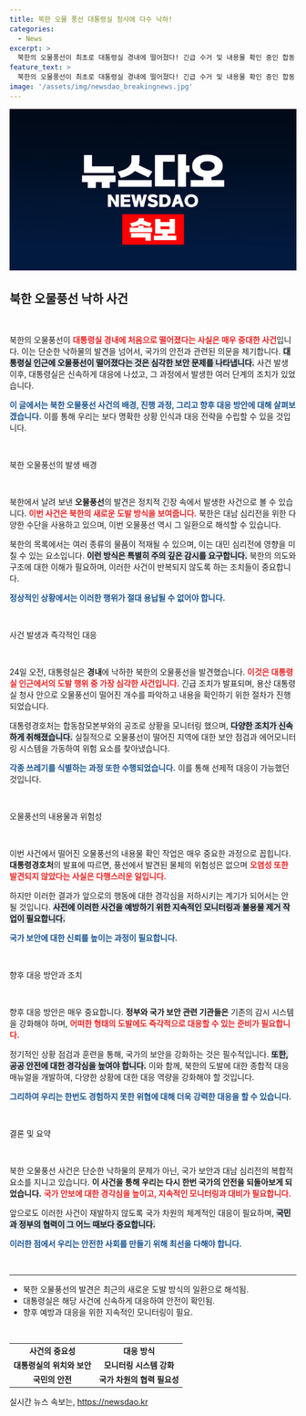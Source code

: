 ```yaml
---
title: 북한 오물 풍선 대통령실 청사에 다수 낙하!
categories:
  - News
excerpt: >
  북한의 오물풍선이 최초로 대통령실 경내에 떨어졌다! 긴급 수거 및 내용물 확인 중인 합동 조사로 불안감 고조. 북한의 도발이 계속되는 가운데, 실제로 청사에 낙하한 사례는 처음인 만큼 각국의 뜨거운 관심이 쏠리고 있다.
feature_text: >
  북한의 오물풍선이 최초로 대통령실 경내에 떨어졌다! 긴급 수거 및 내용물 확인 중인 합동 조사로 불안감 고조. 북한의 도발이 계속되는 가운데, 실제로 청사에 낙하한 사례는 처음인 만큼 각국의 뜨거운 관심이 쏠리고 있다.
image: '/assets/img/newsdao_breakingnews.jpg'
---
```


<p><img src="/assets/img/newsdao_breakingnews.jpg" alt="cryptoinkorea 속보" /></p>

<h2 data-ke-size="size26">북한 오물풍선 낙하 사건</h2>

<p data-ke-size="size16">&nbsp;</p>

<p>북한의 오물풍선이 <b><span style="color: #ee2323;">대통령실 경내에 처음으로 떨어졌다는 사실은 매우 중대한 사건</span></b>입니다. 이는 단순한 낙하물의 발견을 넘어서, 국가의 안전과 관련된 의문을 제기합니다. <b><span style="background-color: #21538527;">대통령실 인근에 오물풍선이 떨어졌다는 것은 심각한 보안 문제를 나타냅니다.</span></b> 사건 발생 이후, 대통령실은 신속하게 대응에 나섰고, 그 과정에서 발생한 여러 단계의 조치가 있었습니다. </p>

<p><b><span style="color: #1a5490;">이 글에서는 북한 오물풍선 사건의 배경, 진행 과정, 그리고 향후 대응 방안에 대해 살펴보겠습니다.</span></b> 이를 통해 우리는 보다 명확한 상황 인식과 대응 전략을 수립할 수 있을 것입니다. </p>

<p data-ke-size="size16">&nbsp;</p>

<p>북한 오물풍선의 발생 배경</p>

<p data-ke-size="size16">&nbsp;</p>

<p>북한에서 날려 보낸 <b>오물풍선</b>의 발견은 정치적 긴장 속에서 발생한 사건으로 볼 수 있습니다. <b><span style="color: #ee2323;">이번 사건은 북한의 새로운 도발 방식을 보여줍니다.</span></b> 북한은 대남 심리전을 위한 다양한 수단을 사용하고 있으며, 이번 오물풍선 역시 그 일환으로 해석할 수 있습니다. </p>

<p>북한의 목록에서는 여러 종류의 물품이 적재될 수 있으며, 이는 대민 심리전에 영향을 미칠 수 있는 요소입니다. <b><span style="background-color: #21538527;">이런 방식은 특별히 주의 깊은 감시를 요구합니다.</span></b> 북한의 의도와 구조에 대한 이해가 필요하며, 이러한 사건이 반복되지 않도록 하는 조치들이 중요합니다. </p>

<p><b><span style="color: #1a5490;">정상적인 상황에서는 이러한 행위가 절대 용납될 수 없어야 합니다.</span></b></p>

<p data-ke-size="size16">&nbsp;</p>

<p>사건 발생과 즉각적인 대응</p>

<p data-ke-size="size16">&nbsp;</p>

<p>24일 오전, 대통령실은 <b>경내</b>에 낙하한 북한의 오물풍선을 발견했습니다. <b><span style="color: #ee2323;">이것은 대통령실 인근에서의 도발 행위 중 가장 심각한 사건입니다.</span></b> 긴급 조치가 발표되며, 용산 대통령실 청사 안으로 오물풍선이 떨어진 개수를 파악하고 내용을 확인하기 위한 절차가 진행되었습니다. </p>

<p>대통령경호처는 합동참모본부와의 공조로 상황을 모니터링 했으며, <b><span style="background-color: #21538527;">다양한 조치가 신속하게 취해졌습니다.</span></b> 실질적으로 오물풍선이 떨어진 지역에 대한 보안 점검과 에어모니터링 시스템을 가동하여 위험 요소를 찾아냈습니다. </p>

<p><b><span style="color: #1a5490;">각종 쓰레기를 식별하는 과정 또한 수행되었습니다.</span></b> 이를 통해 선제적 대응이 가능했던 것입니다. </p>

<p data-ke-size="size16">&nbsp;</p>

<p>오물풍선의 내용물과 위험성</p>

<p data-ke-size="size16">&nbsp;</p>

<p>이번 사건에서 떨어진 오물풍선의 내용물 확인 작업은 매우 중요한 과정으로 꼽힙니다. <b>대통령경호처</b>의 발표에 따르면, 풍선에서 발견된 물체의 위험성은 없으며 <b><span style="color: #ee2323;">오염성 또한 발견되지 않았다는 사실은 다행스러운 일입니다.</span></b> </p>

<p>하지만 이러한 결과가 앞으로의 행동에 대한 경각심을 저하시키는 계기가 되어서는 안 될 것입니다. <b><span style="background-color: #21538527;">사전에 이러한 사건을 예방하기 위한 지속적인 모니터링과 불용물 제거 작업이 필요합니다.</span></b> </p>

<p><b><span style="color: #1a5490;">국가 보안에 대한 신뢰를 높이는 과정이 필요합니다.</span></b> </p>

<p data-ke-size="size16">&nbsp;</p>

<p>향후 대응 방안과 조치</p>

<p data-ke-size="size16">&nbsp;</p>

<p>향후 대응 방안은 매우 중요합니다. <b>정부와 국가 보안 관련 기관들은</b> 기존의 감시 시스템을 강화해야 하며, <b><span style="color: #ee2323;">어떠한 형태의 도발에도 즉각적으로 대응할 수 있는 준비가 필요합니다.</span></b> </p>

<p>정기적인 상황 점검과 훈련을 통해, 국가의 보안을 강화하는 것은 필수적입니다. <b><span style="background-color: #21538527;">또한, 공공 안전에 대한 경각심을 높여야 합니다.</span></b> 이와 함께, 북한의 도발에 대한 종합적 대응 매뉴얼을 개발하여, 다양한 상황에 대한 대응 역량을 강화해야 할 것입니다. </p>

<p><b><span style="color: #1a5490;">그리하여 우리는 한번도 경험하지 못한 위협에 대해 더욱 강력한 대응을 할 수 있습니다.</span></b> </p>

<p data-ke-size="size16">&nbsp;</p>

<p>결론 및 요약</p>

<p data-ke-size="size16">&nbsp;</p>

<p>북한 오물풍선 사건은 단순한 낙하물의 문제가 아닌, 국가 보안과 대남 심리전의 복합적 요소를 지니고 있습니다. <b>이 사건을 통해 우리는 다시 한번 국가의 안전을 되돌아보게 되었습니다.</b> <b><span style="color: #ee2323;">국가 안보에 대한 경각심을 높이고, 지속적인 모니터링과 대비가 필요합니다.</span></b> </p>

<p>앞으로도 이러한 사건이 재발하지 않도록 국가 차원의 체계적인 대응이 필요하며, <b><span style="background-color: #21538527;">국민과 정부의 협력이 그 어느 때보다 중요합니다.</span></b> </p>

<p><b><span style="color: #1a5490;">이러한 점에서 우리는 안전한 사회를 만들기 위해 최선을 다해야 합니다.</span></b> </p>

<p data-ke-size="size16">&nbsp;</p>

<hr>

<ul>
  <li>북한 오물풍선의 발견은 최근의 새로운 도발 방식의 일환으로 해석됨.</li>
  <li>대통령실은 해당 사건에 신속하게 대응하여 안전이 확인됨.</li>
  <li>향후 예방과 대응을 위한 지속적인 모니터링이 필요.</li>
</ul>

<p data-ke-size="size16">&nbsp;</p>

<table>
  <tr>
    <td style="text-align: center; height: 17px;"><b>사건의 중요성</b></td>
    <td style="text-align: center; height: 17px;"><b>대응 방식</b></td>
  </tr>
  <tr>
    <td style="text-align: center; height: 17px;"><b>대통령실의 위치와 보안</b></td>
    <td style="text-align: center; height: 17px;"><b>모니터링 시스템 강화</b></td>
  </tr>
  <tr>
    <td style="text-align: center; height: 17px;"><b>국민의 안전</b></td>
    <td style="text-align: center; height: 17px;"><b>국가 차원의 협력 필요성</b></td>
  </tr>
</table>
실시간 뉴스 속보는, <a href="https://newsdao.kr" rel="dofollow">https://newsdao.kr</a>



